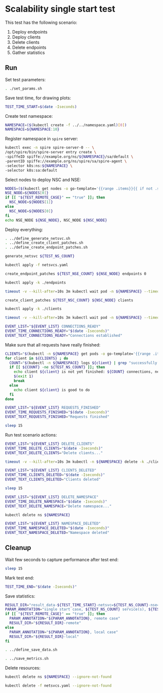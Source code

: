 # Scalability single start test

This test has the following scenario:
1. Deploy endpoints
2. Deploy clients
3. Delete clients
4. Delete endpoints
5. Gather statistics

## Run

Set test parameters:
```bash
. ./set_params.sh
```

Save test time, for drawing plots:
```bash
TEST_TIME_START=$(date -Iseconds)
```

Create test namespace:
```bash
NAMESPACE=($(kubectl create -f ../../namespace.yaml)[0])
NAMESPACE=${NAMESPACE:10}
```

Register namespace in `spire` server:
```bash
kubectl exec -n spire spire-server-0 -- \
/opt/spire/bin/spire-server entry create \
-spiffeID spiffe://example.org/ns/${NAMESPACE}/sa/default \
-parentID spiffe://example.org/ns/spire/sa/spire-agent \
-selector k8s:ns:${NAMESPACE} \
-selector k8s:sa:default
```

Select nodes to deploy NSC and NSE:
```bash
NODES=($(kubectl get nodes -o go-template='{{range .items}}{{ if not .spec.taints }}{{ .metadata.name }} {{end}}{{end}}'))
NSE_NODE=${NODES[0]}
if [[ "${TEST_REMOTE_CASE}" == "true" ]]; then
  NSC_NODE=${NODES[1]}
else
  NSC_NODE=${NODES[0]}
fi
echo NSE_NODE ${NSE_NODE}, NSC_NODE ${NSC_NODE}
```

Deploy everything:
```bash
. ../define_generate_netsvc.sh
. ../define_create_client_patches.sh
. ../define_create_endpoint_patches.sh
```

```bash
generate_netsvc ${TEST_NS_COUNT}
```
```bash
kubectl apply -f netsvcs.yaml
```

```bash
create_endpoint_patches ${TEST_NSE_COUNT} ${NSE_NODE} endpoints 0
```
```bash
kubectl apply -k ./endpoints
```
```bash
timeout -v --kill-after=10s 3m kubectl wait pod -n ${NAMESPACE} --timeout=3m -l app=nse-kernel --for=condition=ready
```
```bash
create_client_patches ${TEST_NSC_COUNT} ${NSC_NODE} clients
```
```bash
kubectl apply -k ./clients
```
```bash
timeout -v --kill-after=10s 3m kubectl wait pod -n ${NAMESPACE} --timeout=3m -l app=nsc-kernel --for=condition=ready
```
```bash
EVENT_LIST="${EVENT_LIST} CONNECTIONS_READY"
EVENT_TIME_CONNECTIONS_READY="$(date -Iseconds)"
EVENT_TEXT_CONNECTIONS_READY="Connections established"
```

Make sure that all requests have really finished:
```bash
CLIENTS="$(kubectl -n ${NAMESPACE} get pods -o go-template='{{range .items}}{{ .metadata.name }} {{end}}' -l app=nsc-kernel)"
for client in ${CLIENTS} ; do
  COUNT="$(kubectl -n ${NAMESPACE} logs ${client} | grep "successfully connected to scalability-local-ns" -c)"
  if [[ ${COUNT} -ne ${TEST_NS_COUNT} ]]; then
    echo client ${client} is not yet finished: ${COUNT} connections, need ${TEST_NS_COUNT}
    $(exit 1)
    break
  else
    echo client ${client} is good to do
  fi
done
```
```bash
EVENT_LIST="${EVENT_LIST} REQUESTS_FINISHED"
EVENT_TIME_REQUESTS_FINISHED="$(date -Iseconds)"
EVENT_TEXT_REQUESTS_FINISHED="Requests finished"
```
```bash
sleep 15
```

Run test scenario actions:
```bash
EVENT_LIST="${EVENT_LIST} DELETE_CLIENTS"
EVENT_TIME_DELETE_CLIENTS="$(date -Iseconds)"
EVENT_TEXT_DELETE_CLIENTS="Delete clients..."
```
```bash
timeout -v --kill-after=10s 3m kubectl -n ${NAMESPACE} delete -k ./clients --cascade=foreground
```
```bash
EVENT_LIST="${EVENT_LIST} CLIENTS_DELETED"
EVENT_TIME_CLIENTS_DELETED="$(date -Iseconds)"
EVENT_TEXT_CLIENTS_DELETED="Clients deleted"
```
```bash
sleep 15
```
```bash
EVENT_LIST="${EVENT_LIST} DELETE_NAMESPACE"
EVENT_TIME_DELETE_NAMESPACE="$(date -Iseconds)"
EVENT_TEXT_DELETE_NAMESPACE="Delete namespace..."
```
```bash
kubectl delete ns ${NAMESPACE}
```
```bash
EVENT_LIST="${EVENT_LIST} NAMESPACE_DELETED"
EVENT_TIME_NAMESPACE_DELETED="$(date -Iseconds)"
EVENT_TEXT_NAMESPACE_DELETED="Namespace deleted"
```

## Cleanup

Wait few seconds to capture performance after test end:
```bash
sleep 15
```

Mark test end:
```bash
TEST_TIME_END="$(date -Iseconds)"
```

Save statistics:
```bash
RESULT_DIR="result_data-${TEST_TIME_START}-netsvc=${TEST_NS_COUNT}-nse=${TEST_NSE_COUNT}-nsc=${TEST_NSC_COUNT}"
PARAM_ANNOTATION="single start case, ${TEST_NS_COUNT} service(s), ${TEST_NSE_COUNT} NSE(s), ${TEST_NSC_COUNT} NSC(s)"
if [[ "${TEST_REMOTE_CASE}" == "true" ]]; then
  PARAM_ANNOTATION="${PARAM_ANNOTATION}, remote case"
  RESULT_DIR="${RESULT_DIR}-remote"
else
  PARAM_ANNOTATION="${PARAM_ANNOTATION}, local case"
  RESULT_DIR="${RESULT_DIR}-local"
fi
```
```bash
. ../define_save_data.sh
```
```bash
. ../save_metrics.sh
```

Delete resources:
```bash
kubectl delete ns ${NAMESPACE} --ignore-not-found
```
```bash
kubectl delete -f netsvcs.yaml --ignore-not-found
```
